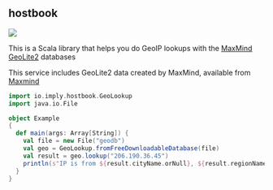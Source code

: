 ## hostbook

<img src="https://cloud.githubusercontent.com/assets/1214075/9833710/7f8fe0f6-5956-11e5-9098-1c3f413186f5.png" />

This is a Scala library that helps you do GeoIP lookups with the
[MaxMind GeoLite2](https://www.maxmind.com/en/geoip2-services-and-databases) databases

This service includes GeoLite2 data created by MaxMind, available from [Maxmind](http://www.maxmind.com">maxmind.com)

```scala
import io.imply.hostbook.GeoLookup
import java.io.File

object Example
{
  def main(args: Array[String]) {
    val file = new File("geodb")
    val geo = GeoLookup.fromFreeDownloadableDatabase(file)
    val result = geo.lookup("206.190.36.45")
    println(s"IP is from ${result.cityName.orNull}, ${result.regionName.orNull}, ${result.countryName.orNull}.")
  }
}
```
